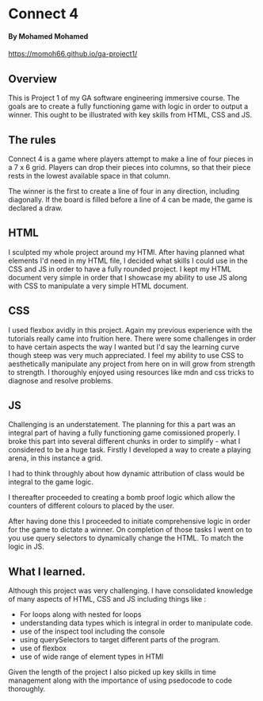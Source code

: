 # Connect 4

#### By Mohamed Mohamed

https://momoh66.github.io/ga-project1/


## Overview

This is Project 1 of my GA software engineering immersive course. The goals are to create a fully functioning game with logic in order to output a winner. This ought to be illustrated with key skills from HTML, CSS and JS.

## The rules

Connect 4 is a game where players attempt to make a line of four pieces in a 7 x 6 grid. Players can drop their pieces into columns, so that their piece rests in the lowest available space in that column.

The winner is the first to create a line of four in any direction, including diagonally. If the board is filled before a line of 4 can be made, the game is declared a draw.

## HTML

I sculpted my whole project around my HTMl. After having planned what elements I'd need in my HTML file, I decided what skills I could use in the CSS and JS in order to have a fully rounded project. I kept my HTML document very simple in order that I showcase my ability to use JS along with CSS to manipulate a very simple HTML document.

## CSS

I used flexbox avidly in this project. Again my previous experience with the tutorials really came into fruition here. There were some challenges in order to have certain aspects the way I wanted but I'd say the learning curve though steep was very much appreciated. I feel my ability to use CSS to aesthetically manipulate any project from here on in will grow from strength to strength. I thoroughly enjoyed using resources like mdn and css tricks to diagnose and resolve problems.

## JS

Challenging is an understatement. The planning for this a part was an integral part of having a fully functioning game comissioned properly.
I broke this part into several different chunks in order to simplify - what I considered to be a huge task.
Firstly I developed a way to create a playing arena, in this instance a grid.

I had to think throughly about how dynamic attribution of class would be integral to the game logic.

I thereafter proceeded to creating a bomb proof logic which allow the counters of different colours to placed by the user.

After having done this I proceeded to initiate comprehensive logic in order for the game to dictate a winner.
On completion of those tasks I went on to you use query selectors to dynamically change the HTML. To match the logic in JS.

## What I learned.

Although this project was very challenging. I have consolidated knowledge of many aspects of HTML, CSS and JS including things like :

- For loops along with nested for loops
- understanding data types which is integral in order to manipulate code.
- use of the inspect tool including the console
- using querySelectors to target different parts of the program.
- use of flexbox
- use of wide range of element types in HTMl

Given the length of the project I also picked up key skills in time management along with the importance of using psedocode to code thoroughly.
